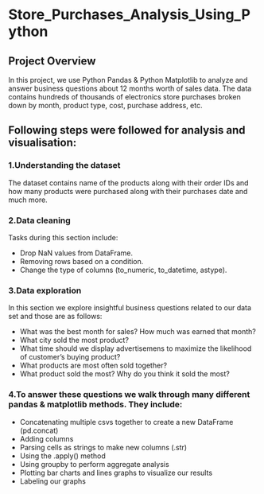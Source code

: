 # Store_Purchases_Analysis_Using_Python

## Project Overview
In this project, we use Python Pandas & Python Matplotlib to analyze and answer business questions about 12 months worth of sales data. The data contains hundreds of thousands of electronics store purchases broken down by month, product type, cost, purchase address, etc.

## Following steps were followed for analysis and visualisation:

### 1.Understanding the dataset  
The dataset contains name of the products along with their order IDs and how many products were purchased along with their purchases date and much more.

### 2.Data cleaning
Tasks during this section include:  
* Drop NaN values from DataFrame.  
* Removing rows based on a condition.  
* Change the type of columns (to_numeric, to_datetime, astype).  

### 3.Data exploration
In this section we explore insightful business questions related to our data set and those are as follows:

* What was the best month for sales? How much was earned that month?  
* What city sold the most product?  
* What time should we display advertisemens to maximize the likelihood of customer’s buying product?  
* What products are most often sold together?  
* What product sold the most? Why do you think it sold the most?  

### 4.To answer these questions we walk through many different pandas & matplotlib methods. They include:

* Concatenating multiple csvs together to create a new DataFrame (pd.concat)
* Adding columns
* Parsing cells as strings to make new columns (.str)
* Using the .apply() method
* Using groupby to perform aggregate analysis
* Plotting bar charts and lines graphs to visualize our results
* Labeling our graphs
